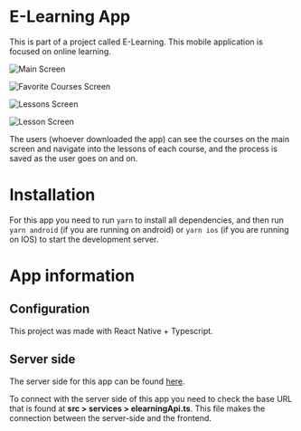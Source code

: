 # E-Learning App

This is part of a project called E-Learning. This mobile application is focused
on online learning.

![Main Screen](https://gui10l1-github-projects.s3.amazonaws.com/main_screen.png)

![Favorite Courses Screen](https://gui10l1-github-projects.s3.amazonaws.com/favorite_courses_screen.png)

![Lessons Screen](https://gui10l1-github-projects.s3.amazonaws.com/lessons_screen.png)

![Lesson Screen](https://gui10l1-github-projects.s3.amazonaws.com/lesson_screen.png)

The users (whoever downloaded the app) can see the courses on the main screen
and navigate into the lessons of each course, and the process is saved as the
user goes on and on.

# Installation

For this app you need to run `yarn` to install all dependencies, and then
run `yarn android` (if you are running on android) or `yarn ios` (if you 
are running on IOS) to start the development server.

# App information

## Configuration

This project was made with React Native + Typescript.

## Server side

The server side for this app can be found [here](https://github.com/gui10l1/e-learning-api).

To connect with the server side of this app you need to check the base URL 
that is found at **src > services > elearningApi.ts**. This file makes the 
connection between the server-side and the frontend.
